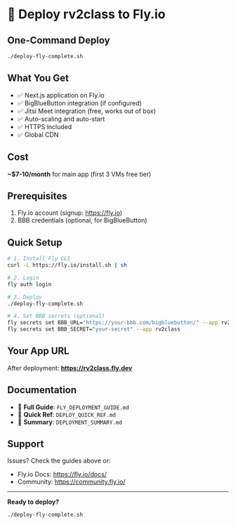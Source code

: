 # 🚀 Deploy rv2class to Fly.io

## One-Command Deploy

```bash
./deploy-fly-complete.sh
```

## What You Get

- ✅ Next.js application on Fly.io
- ✅ BigBlueButton integration (if configured)
- ✅ Jitsi Meet integration (free, works out of box)
- ✅ Auto-scaling and auto-start
- ✅ HTTPS included
- ✅ Global CDN

## Cost

**~$7-10/month** for main app (first 3 VMs free tier)

## Prerequisites

1. Fly.io account (signup: https://fly.io)
2. BBB credentials (optional, for BigBlueButton)

## Quick Setup

```bash
# 1. Install Fly CLI
curl -L https://fly.io/install.sh | sh

# 2. Login
fly auth login

# 3. Deploy
./deploy-fly-complete.sh

# 4. Set BBB secrets (optional)
fly secrets set BBB_URL="https://your-bbb.com/bigbluebutton/" --app rv2class
fly secrets set BBB_SECRET="your-secret" --app rv2class
```

## Your App URL

After deployment: **https://rv2class.fly.dev**

## Documentation

- 📘 **Full Guide**: `FLY_DEPLOYMENT_GUIDE.md`
- 📗 **Quick Ref**: `DEPLOY_QUICK_REF.md`
- 📕 **Summary**: `DEPLOYMENT_SUMMARY.md`

## Support

Issues? Check the guides above or:
- Fly.io Docs: https://fly.io/docs/
- Community: https://community.fly.io/

---

**Ready to deploy?**

```bash
./deploy-fly-complete.sh
```
